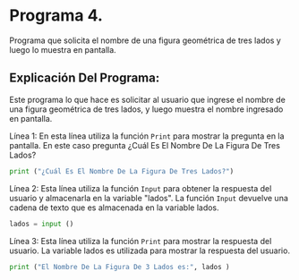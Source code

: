 # Programa 4.
Programa que solicita el nombre de una figura geométrica de tres lados y luego lo muestra en pantalla.

## Explicación Del Programa: 
Este programa lo que hace es solicitar al usuario que ingrese el nombre de una figura geométrica de tres lados, y luego muestra el nombre ingresado en pantalla.

Línea 1: En esta línea utiliza la función `Print` para mostrar la pregunta en la pantalla. En este caso pregunta ¿Cuál Es El Nombre De La Figura De Tres Lados?

```python
print ("¿Cuál Es El Nombre De La Figura De Tres Lados?")
```

Línea 2: Esta línea utiliza la función `Input` para obtener la respuesta del usuario y almacenarla en la variable "lados". La función `Input` devuelve una cadena de 
texto que es almacenada en la variable lados.

```python
lados = input ()
```

Línea 3: Esta línea utiliza la función `Print` para mostrar la respuesta del usuario. La variable lados es utilizada para mostrar la respuesta del usuario.

```python
print ("El Nombre De La Figura De 3 Lados es:", lados )
```


